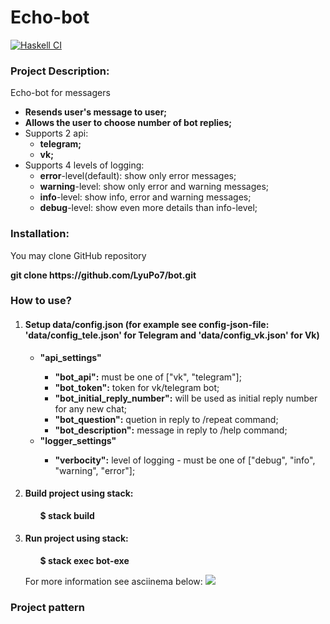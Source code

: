 # Echo-bot

[![Haskell CI](https://github.com/LyuPo7/bot/actions/workflows/haskell.yml/badge.svg)](https://github.com/LyuPo7/bot/actions/workflows/haskell.yml)

<h3>Project Description:</h3>
    <p>Echo-bot for messagers</p>
    <ul>
        <li><b>Resends user's message to user;</b></li>
        <li><b>Allows the user to choose number of bot replies;</b></li>
        <li>Supports 2 api:
          <ul>
             <li><b>telegram;</b></li>
             <li><b>vk;</b></li>
            </ul>
        </li>
        <li>Supports 4 levels of logging:
            <ul>
                <li><b>error</b>-level(default): show only error messages;</li>
                <li><b>warning</b>-level: show only error and warning messages;</li>
                <li><b>info</b>-level: show info, error and warning messages;</li>
                <li><b>debug</b>-level: show even more details than info-level;</li>
            </ul>
        </li>
    </ul>

<h3>Installation:</h3>
    <p>You may clone GitHub repository</p>
        <p><b>git clone https://github.com/LyuPo7/bot.git</b></p>
 
<h3>How to use?</h3>
    <ol>
        <li> <h4>Setup data/config.json (for example see config-json-file: 'data/config_tele.json' for Telegram and 'data/config_vk.json' for Vk)</h4>
             <ul>
                 <li><b>"api_settings"</b></li>
                    <ul>
                        <li><b>"bot_api":</b> must be one of ["vk", "telegram"];</li>
                        <li><b>"bot_token":</b> token for vk/telegram bot;</li>
                        <li><b>"bot_initial_reply_number":</b> will be used as initial reply number for any new chat;</li>
                        <li><b>"bot_question":</b> quetion in reply to /repeat command;</li>
                        <li><b>"bot_description":</b> message in reply to /help command;</li> 
                    </ul>
             </ul>
            <ul>
                 <li><b>"logger_settings"</b></li>
                    <ul>
                        <li><b>"verbocity":</b> level of logging - must be one of ["debug", "info", "warning", "error"];</li>
                    </ul>
             </ul>
       </li>
       <li><h4>Build project using <b>stack</b>:</h4>
           <ul><b>$ stack build</b>
           </ul>
       </li>
       <li><h4>Run project using <b>stack</b>:</h4>
           <ul><b>$ stack exec bot-exe</b>
           </ul>
               <p>For more information see asciinema below:
                  <a href="https://asciinema.org/a/443725" target="_blank"><img src="https://asciinema.org/a/443725.svg" /></a></b>
               </p>
           </ul>
       </li>
    </ol>
    <p>
    </ol>
<h3>Project pattern</h3>
